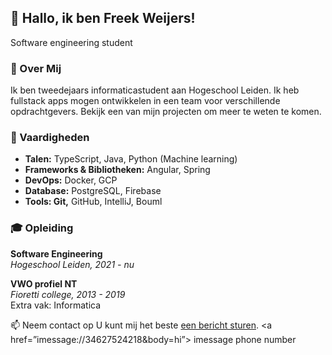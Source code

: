 ## 👋 Hallo, ik ben Freek Weijers!
Software engineering student

### 🚀 Over Mij
Ik ben tweedejaars informaticastudent aan Hogeschool Leiden. Ik heb fullstack apps mogen ontwikkelen in een team voor verschillende opdrachtgevers. Bekijk een van mijn projecten om meer te weten te komen.

### 🔧 Vaardigheden
- __Talen:__ TypeScript, Java, Python (Machine learning)  
- __Frameworks & Bibliotheken:__ Angular, Spring  
- __DevOps:__ Docker, GCP  
- __Database:__ PostgreSQL, Firebase  
- __Tools: Git,__ GitHub, IntelliJ, Bouml  

### 🎓 Opleiding
__Software Engineering__  
_Hogeschool Leiden, 2021 - nu_  

__VWO profiel NT__  
_Fioretti college, 2013 - 2019_  
Extra vak: Informatica

📫 Neem contact op
U kunt mij het beste [een bericht sturen](imessage://31638088688).
<a href=”imessage://34627524218&body=hi”> imessage phone number</a>
<!--
**freekweijers/freekweijers** is a ✨ _special_ ✨ repository because its `README.md` (this file) appears on your GitHub profile.

Here are some ideas to get you started:

- 🔭 I’m currently working on ...
- 🌱 I’m currently learning ...
- 👯 I’m looking to collaborate on ...
- 🤔 I’m looking for help with ...
- 💬 Ask me about ...
- 📫 How to reach me: ...
- 😄 Pronouns: ...
- ⚡ Fun fact: ...
-->
